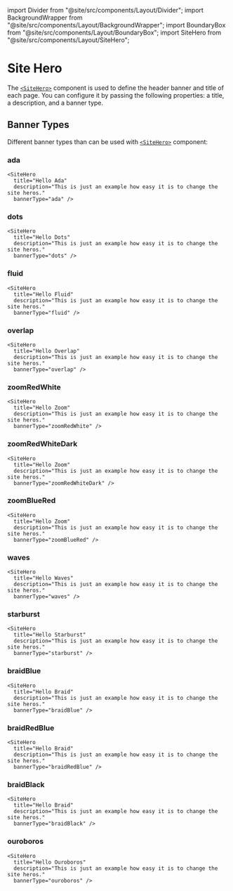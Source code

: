 import Divider from "@site/src/components/Layout/Divider";
import BackgroundWrapper from "@site/src/components/Layout/BackgroundWrapper";
import BoundaryBox from "@site/src/components/Layout/BoundaryBox";
import SiteHero from "@site/src/components/Layout/SiteHero";


# Site Hero

The [`<SiteHero>`](/docs/components/site-hero) component is used to define the header banner and title of each page. You can configure it by passing the following properties: a title, a description, and a banner type.



## Banner Types

Different banner types than can be used with [`<SiteHero>`](/docs/components/site-hero) component:


### ada
```
<SiteHero
  title="Hello Ada"
  description="This is just an example how easy it is to change the site heros."
  bannerType="ada" />
```

<SiteHero
      title="Hello Ada"
      description="This is just an example how easy it is to change the site heros."
      bannerType="ada"
    />
 
### dots
```
<SiteHero
  title="Hello Dots"
  description="This is just an example how easy it is to change the site heros."
  bannerType="dots" />
```

<SiteHero
      title="Hello Dots"
      description="This is just an example how easy it is to change the site heros."
      bannerType="dots"
    />

### fluid
```
<SiteHero
  title="Hello Fluid"
  description="This is just an example how easy it is to change the site heros."
  bannerType="fluid" />
```

<SiteHero
      title="Hello Fluid"
      description="This is just an example how easy it is to change the site heros."
      bannerType="fluid"
    />

### overlap
```
<SiteHero
  title="Hello Overlap"
  description="This is just an example how easy it is to change the site heros."
  bannerType="overlap" />
```

<SiteHero
      title="Hello Overlap"
      description="This is just an example how easy it is to change the site heros."
      bannerType="overlap"
    />

### zoomRedWhite
```
<SiteHero
  title="Hello Zoom"
  description="This is just an example how easy it is to change the site heros."
  bannerType="zoomRedWhite" />
```

<SiteHero
      title="Hello Zoom"
      description="This is just an example how easy it is to change the site heros."
      bannerType="zoomRedWhite"
    />

### zoomRedWhiteDark
```
<SiteHero
  title="Hello Zoom"
  description="This is just an example how easy it is to change the site heros."
  bannerType="zoomRedWhiteDark" />
```

<SiteHero
      title="Hello Zoom"
      description="This is just an example how easy it is to change the site heros."
      bannerType="zoomRedWhiteDark"
    />

### zoomBlueRed
```
<SiteHero
  title="Hello Zoom"
  description="This is just an example how easy it is to change the site heros."
  bannerType="zoomBlueRed" />
```

<SiteHero
      title="Hello Zoom"
      description="This is just an example how easy it is to change the site heros."
      bannerType="zoomBlueRed"
    />

### waves
```
<SiteHero
  title="Hello Waves"
  description="This is just an example how easy it is to change the site heros."
  bannerType="waves" />
```

<SiteHero
      title="Hello Waves"
      description="This is just an example how easy it is to change the site heros."
      bannerType="waves"
    />

### starburst
```
<SiteHero
  title="Hello Starburst"
  description="This is just an example how easy it is to change the site heros."
  bannerType="starburst" />
```

<SiteHero
      title="Hello Starburst"
      description="This is just an example how easy it is to change the site heros."
      bannerType="starburst"
    />

### braidBlue
```
<SiteHero
  title="Hello Braid"
  description="This is just an example how easy it is to change the site heros."
  bannerType="braidBlue" />
```

<SiteHero
      title="Hello Braid"
      description="This is just an example how easy it is to change the site heros."
      bannerType="braidBlue"
    />

### braidRedBlue
```
<SiteHero
  title="Hello Braid"
  description="This is just an example how easy it is to change the site heros."
  bannerType="braidRedBlue" />
```

<SiteHero
      title="Hello Braid"
      description="This is just an example how easy it is to change the site heros."
      bannerType="braidRedBlue"
    />

### braidBlack
```
<SiteHero
  title="Hello Braid"
  description="This is just an example how easy it is to change the site heros."
  bannerType="braidBlack" />
```

<SiteHero
      title="Hello Braid"
      description="This is just an example how easy it is to change the site heros."
      bannerType="braidBlack"
    />

### ouroboros
```
<SiteHero
  title="Hello Ouroboros"
  description="This is just an example how easy it is to change the site heros."
  bannerType="ouroboros" />
```

<SiteHero
      title="Hello Ouroboros"
      description="This is just an example how easy it is to change the site heros."
      bannerType="ouroboros"
    />